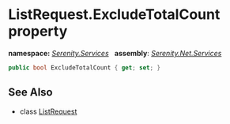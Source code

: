 # ListRequest.ExcludeTotalCount property
**namespace:** *[Serenity.Services](../../README.md#serenity.services-namespace)*   **assembly**: *[Serenity.Net.Services](../../README.md)*

```csharp
public bool ExcludeTotalCount { get; set; }
```

## See Also

* class [ListRequest](../ListRequest.md)
